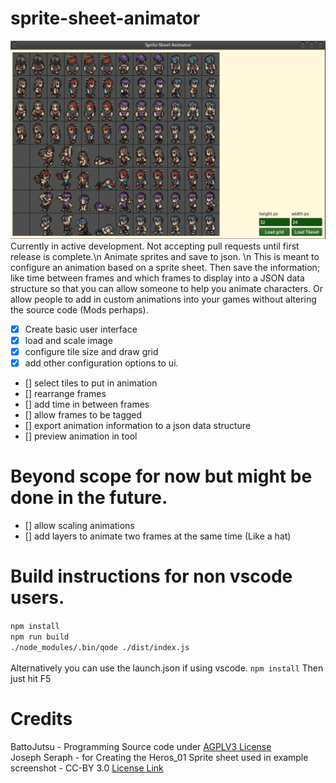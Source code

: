 # sprite-sheet-animator

![screenshot of sprite sheet animator](screen.png)
Currently in active development. Not accepting pull requests until first release is complete.\n
Animate sprites and save to json. \n
This is meant to configure an animation based on a sprite sheet. Then save the information; like time between frames and which frames to display into a JSON data structure so that you can allow someone to help you animate characters. Or allow people to add in custom animations into your games without altering the source code (Mods perhaps).

-   [x] Create basic user interface
-   [x] load and scale image
-   [x] configure tile size and draw grid
-   [x] add other configuration options to ui.
-   [] select tiles to put in animation
-   [] rearrange frames
-   [] add time in between frames
-   [] allow frames to be tagged
-   [] export animation information to a json data structure
-   [] preview animation in tool

# Beyond scope for now but might be done in the future.

-   [] allow scaling animations
-   [] add layers to animate two frames at the same time (Like a hat)

# Build instructions for non vscode users.

`npm install` \
`npm run build` \
`./node_modules/.bin/qode ./dist/index.js` \
\
Alternatively you can use the launch.json if using vscode.
`npm install`
Then just hit F5

# Credits

BattoJutsu - Programming Source code under [AGPLV3 License](LICENSE) \
Joseph Seraph - for Creating the Heros_01 Sprite sheet used in example screenshot - CC-BY 3.0 [License Link](https://github.com/Battojutsu/f_engine/blob/master/src/resources/sprites/Heroes_01/LICENSE)
